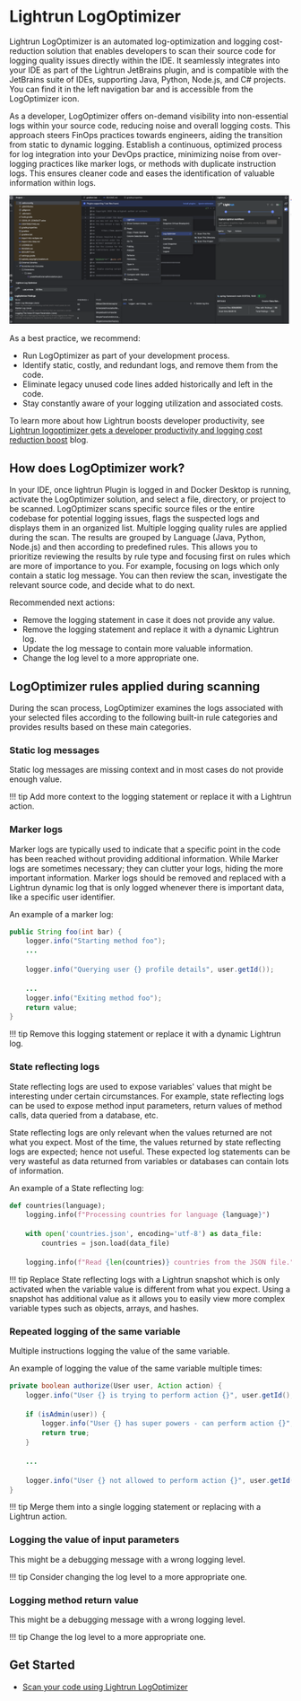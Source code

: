 # Lightrun LogOptimizer

Lightrun LogOptimizer is an automated log-optimization and logging cost-reduction solution that enables developers to scan their source code for logging quality issues directly within the IDE. It seamlessly integrates into your IDE as part of the Lightrun JetBrains plugin, and is compatible with the JetBrains suite of IDEs, supporting Java, Python, Node.js, and C# projects. You can find it in the left navigation bar and is accessible from the LogOptimizer icon.

As a developer, LogOptimizer offers on-demand visibility into non-essential logs within your source code, reducing noise and overall logging costs. This approach steers FinOps practices towards engineers, aiding the transition from static to dynamic logging. Establish a continuous, optimized process for log integration into your DevOps practice, minimizing noise from over-logging practices like marker logs, or methods with duplicate instruction logs. This ensures cleaner code and eases the identification of valuable information within logs.

![Light LogOptimizer](../assets/images/logoptimizer-main.png)

As a best practice, we recommend:

- Run LogOptimizer as part of your development process.
- Identify static, costly, and redundant logs, and remove them from the code.
- Eliminate legacy unused code lines added historically and left in the code.
- Stay constantly aware of your logging utilization and associated costs.
  
To learn more about how Lightrun boosts developer productivity, see [Lightrun logoptimizer gets a developer productivity and logging cost reduction boost](https://lightrun.com/lightrun-logoptimizer-gets-a-developer-productivity-and-logging-cost-reduction-boost/) blog.

## How does LogOptimizer work?

In your IDE, once lightrun Plugin is logged in and Docker Desktop is running, activate the LogOptimizer solution, and select a file, directory, or project to be scanned. LogOptimizer scans specific source files or the entire codebase for potential logging issues, flags the suspected logs and displays them in an organized list. Multiple logging quality rules are applied during the scan. The results are grouped by Language (Java, Python, Node.js) and then according to predefined rules. This allows you to prioritize reviewing the results by rule type and focusing first on rules which are more of importance to you. For example, focusing on logs which only contain a static log message. 
You can then review the scan, investigate the relevant source code, and decide what to do next. 

Recommended next actions: 

- Remove the logging statement in case it does not provide any value.
- Remove the logging statement and replace it with a dynamic Lightrun log.
- Update the log message to contain more valuable information.
- Change the log level to a more appropriate one.

## LogOptimizer rules applied during scanning

During the scan process, LogOptimizer examines the logs associated with your selected files according to the following built-in rule categories and provides results based on these main categories.

### Static log messages
Static log messages are missing context and in most cases do not provide enough value. 

!!! tip
    Add more context to the logging statement or replace it with a Lightrun action.

### Marker logs
Marker logs are typically used to indicate that a specific point in the code has been reached without providing additional information. While Marker logs are sometimes necessary; they can clutter your logs, hiding the more important information. Marker logs should be removed and replaced with a Lightrun dynamic log that is only logged whenever there is important data, like a specific user identifier.

An example of a marker log:

```java
public String foo(int bar) {
	logger.info("Starting method foo");
	...
	
	logger.info("Querying user {} profile details", user.getId());

	...
	logger.info("Exiting method foo");
	return value;
}
```
!!! tip
    Remove this logging statement or replace it with a dynamic Lightrun log.

### State reflecting logs
State reflecting logs are used to expose variables' values that might be interesting under certain circumstances. For example, state reflecting logs can be used to expose method input parameters, return values of method calls, data queried from a database, etc.

State reflecting logs are only relevant when the values returned are not what you expect. Most of the time, the values returned by state reflecting logs are expected; hence not useful. These expected log statements can be very wasteful as data returned from variables or databases can contain lots of information.

An example of a State reflecting log:

```py
def countries(language);
	logging.info(f"Processing countries for language {language}")

	with open('countries.json', encoding='utf-8') as data_file:
    	countries = json.load(data_file)

	logging.info(f"Read {len(countries)} countries from the JSON file.")

```

!!! tip
    Replace State reflecting logs with a Lightrun snapshot which is only activated when the variable value is different from what you expect. Using a snapshot has additional value as it allows you to easily view more complex variable types such as objects, arrays, and hashes.

### Repeated logging of the same variable

Multiple instructions logging the value of the same variable. 

An example of logging the value of the same variable multiple times:

```java
private boolean authorize(User user, Action action) {
	logger.info("User {} is trying to perform action {}", user.getId(), action.getName());

	if (isAdmin(user)) {
		logger.info("User {} has super powers - can perform action {}", user.getId(), action.getName());
		return true;
	}

	...

	logger.info("User {} not allowed to perform action {}", user.getId(), action.getName());
}
```

!!! tip
    Merge them into a single logging statement or replacing with a Lightrun action.

### Logging the value of input parameters

This might be a debugging message with a wrong logging level. 

!!! tip
    Consider changing the log level to a more appropriate one.

### Logging method return value

This might be a debugging message with a wrong logging level. 

!!! tip
    Change the log level to a more appropriate one.

## Get Started

- [Scan your code using Lightrun LogOptimizer](/logoptimizer/scan-code-using-logoptimizer/)
